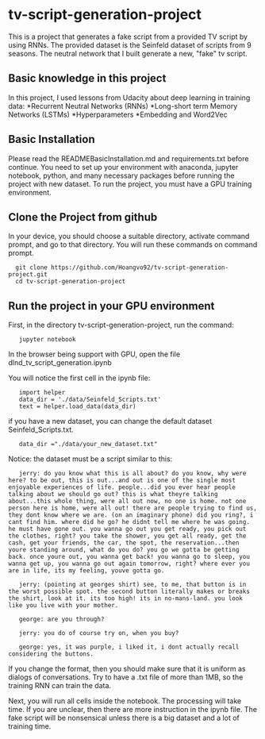 # tv-script-generation-project
This is a project that generates a fake script from a provided TV script by using RNNs. 
The provided dataset is the Seinfeld dataset of scripts from 9 seasons.
The neutral network that I built generate a new, "fake" tv script.


## Basic knowledge in this project

In this project, I used lessons from Udacity about deep learning in training data:
   *Recurrent Neutral Networks (RNNs)
   *Long-short term Memory Networks (LSTMs)
   *Hyperparameters
   *Embedding and Word2Vec
   

## Basic Installation

Please read the READMEBasicInstallation.md and requirements.txt before continue. You need to set up your environment with anaconda, jupyter notebook, python, and many necessary packages before running the project with new dataset.
To run the project, you must have a GPU training environment.


## Clone the Project from github

In your device, you should choose a suitable directory, activate command prompt, and go to that directory.
You will run these commands on command prompt.

    
      git clone https://github.com/Hoangvo92/tv-script-generation-project.git  
      cd tv-script-generation-project
   
   
## Run the project in your GPU environment

First, in the directory tv-script-generation-project, run the command:

       jupyter notebook

   
In the browser being support with GPU, open the file dlnd_tv_script_generation.ipynb

You will notice the first cell in the ipynb file:

       
       import helper
       data_dir = './data/Seinfeld_Scripts.txt'
       text = helper.load_data(data_dir)


if you have a new dataset, you can change the default dataset Seinfeld_Scripts.txt. 
       
       data_dir ="./data/your_new_dataset.txt"



Notice: the dataset must be a script similar to this:

       jerry: do you know what this is all about? do you know, why were here? to be out, this is out...and out is one of the single most enjoyable experiences of life. people...did you ever hear people talking about we should go out? this is what theyre talking about...this whole thing, were all out now, no one is home. not one person here is home, were all out! there are people trying to find us, they dont know where we are. (on an imaginary phone) did you ring?, i cant find him. where did he go? he didnt tell me where he was going. he must have gone out. you wanna go out you get ready, you pick out the clothes, right? you take the shower, you get all ready, get the cash, get your friends, the car, the spot, the reservation...then youre standing around, what do you do? you go we gotta be getting back. once youre out, you wanna get back! you wanna go to sleep, you wanna get up, you wanna go out again tomorrow, right? where ever you are in life, its my feeling, youve gotta go. 

       jerry: (pointing at georges shirt) see, to me, that button is in the worst possible spot. the second button literally makes or breaks the shirt, look at it. its too high! its in no-mans-land. you look like you live with your mother. 

       george: are you through? 

       jerry: you do of course try on, when you buy? 

       george: yes, it was purple, i liked it, i dont actually recall considering the buttons.



If you change the format, then you should make sure that it is uniform as dialogs of conversations. 
Try to have a .txt file of more than 1MB, so the training RNN can train the data.
 
 Next, you will run all cells inside the notebook. The processing will take time.
 If you are unclear, then there are more instruction in the ipynb file.
 The fake script will be nonsensical unless there is a big dataset and a lot of training time.
